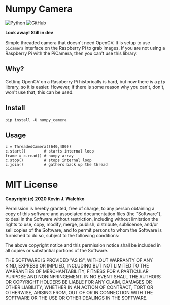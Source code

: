 # Numpy Camera

![Python](https://github.com/MomsFriendlyRobotCompany/numpy_camera/workflows/Python/badge.svg)
![GitHub](https://img.shields.io/github/license/MomsFriendlyRobotCompany/numpy_camera)

**Look away! Still in dev**

Simple threaded camera that doesn't need OpenCV. It is setup to use
`picamera` interface on the Raspberry Pi to grab images. If you are not using
a Raspberry Pi with the PiCamera, then you can't use this library.

## Why?

Getting OpenCV on a Raspberry Pi historically is hard, but now
there is a `pip` library, so it is easier. However, if there 
is some reason why you can't, don't, won't use that, this can
be used.

## Install

```
pip install -U numpy_camera
```

## Usage

```
c = ThreadedCamera((640,480))
c.start()        # starts internal loop
frame = c.read() # numpy array
c.stop()         # stops internal loop
c.join()         # gathers back up the thread
```

# MIT License

**Copyright (c) 2020 Kevin J. Walchko**

Permission is hereby granted, free of charge, to any person obtaining a copy
of this software and associated documentation files (the "Software"), to deal
in the Software without restriction, including without limitation the rights
to use, copy, modify, merge, publish, distribute, sublicense, and/or sell
copies of the Software, and to permit persons to whom the Software is
furnished to do so, subject to the following conditions:

The above copyright notice and this permission notice shall be included in all
copies or substantial portions of the Software.

THE SOFTWARE IS PROVIDED "AS IS", WITHOUT WARRANTY OF ANY KIND, EXPRESS OR
IMPLIED, INCLUDING BUT NOT LIMITED TO THE WARRANTIES OF MERCHANTABILITY,
FITNESS FOR A PARTICULAR PURPOSE AND NONINFRINGEMENT. IN NO EVENT SHALL THE
AUTHORS OR COPYRIGHT HOLDERS BE LIABLE FOR ANY CLAIM, DAMAGES OR OTHER
LIABILITY, WHETHER IN AN ACTION OF CONTRACT, TORT OR OTHERWISE, ARISING FROM,
OUT OF OR IN CONNECTION WITH THE SOFTWARE OR THE USE OR OTHER DEALINGS IN THE
SOFTWARE.

